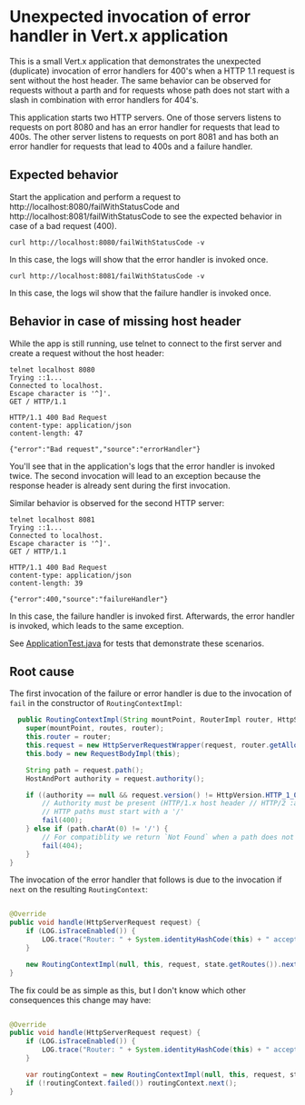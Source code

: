 # Unexpected invocation of error handler in Vert.x application

This is a small Vert.x application that demonstrates the unexpected (duplicate) invocation of error handlers for 400's
when a HTTP 1.1 request is sent without the host header.
The same behavior can be observed for requests without a parth and for requests whose path does not start with a slash in combination with error handlers for 404's.

This application starts two HTTP servers.
One of those servers listens to requests on port 8080 and has an error handler for requests that lead to 400s.
The other server listens to requests on port 8081 and has both an error handler for requests that lead to 400s and
a failure handler.

## Expected behavior

Start the application and perform a request to http://localhost:8080/failWithStatusCode and
http://localhost:8081/failWithStatusCode to see the expected behavior in case of a bad request (400).

```shell
curl http://localhost:8080/failWithStatusCode -v
```

In this case, the logs will show that the error handler is invoked once.

```shell
curl http://localhost:8081/failWithStatusCode -v
```

In this case, the logs wil show that the failure handler is invoked once.

## Behavior in case of missing host header

While the app is still running, use telnet to connect to the first server and create a request without the host header:

```shell
telnet localhost 8080
Trying ::1...
Connected to localhost.
Escape character is '^]'.
GET / HTTP/1.1

HTTP/1.1 400 Bad Request
content-type: application/json
content-length: 47

{"error":"Bad request","source":"errorHandler"}
```

You'll see that in the application's logs that the error handler is invoked twice.
The second invocation will lead to an exception because the response header is already sent during the first invocation.

Similar behavior is observed for the second HTTP server:

```shell
telnet localhost 8081
Trying ::1...
Connected to localhost.
Escape character is '^]'.
GET / HTTP/1.1

HTTP/1.1 400 Bad Request
content-type: application/json
content-length: 39

{"error":400,"source":"failureHandler"}
```

In this case, the failure handler is invoked first.
Afterwards, the error handler is invoked, which leads to the same exception.

See [ApplicationTest.java](src/test/java/nl/cofx/errors/ApplicationTest.java) for tests that demonstrate these scenarios.

## Root cause

The first invocation of the failure or error handler is due to the invocation of `fail` in the constructor of `RoutingContextImpl`:

```java
  public RoutingContextImpl(String mountPoint, RouterImpl router, HttpServerRequest request, Set<RouteImpl> routes) {
    super(mountPoint, routes, router);
    this.router = router;
    this.request = new HttpServerRequestWrapper(request, router.getAllowForward());
    this.body = new RequestBodyImpl(this);

    String path = request.path();
    HostAndPort authority = request.authority();

    if ((authority == null && request.version() != HttpVersion.HTTP_1_0) || path == null || path.isEmpty()) {
        // Authority must be present (HTTP/1.x host header // HTTP/2 :authority pseudo header)
        // HTTP paths must start with a '/'
        fail(400);
    } else if (path.charAt(0) != '/') {
        // For compatiblity we return `Not Found` when a path does not start with `/`
        fail(404);
    }
}
```

The invocation of the error handler that follows is due to the invocation if `next` on the resulting `RoutingContext`:

```java

@Override
public void handle(HttpServerRequest request) {
    if (LOG.isTraceEnabled()) {
        LOG.trace("Router: " + System.identityHashCode(this) + " accepting request " + request.method() + " " + request.absoluteURI());
    }

    new RoutingContextImpl(null, this, request, state.getRoutes()).next();
}
```

The fix could be as simple as this, but I don't know which other consequences this change may have:

```java

@Override
public void handle(HttpServerRequest request) {
    if (LOG.isTraceEnabled()) {
        LOG.trace("Router: " + System.identityHashCode(this) + " accepting request " + request.method() + " " + request.absoluteURI());
    }

    var routingContext = new RoutingContextImpl(null, this, request, state.getRoutes());
    if (!routingContext.failed()) routingContext.next();
}
```
